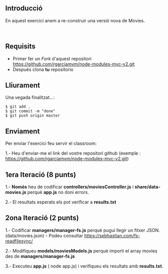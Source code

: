 ## Introducció

En aquest exercici anem a re-construir una versió nova de Movies.

<br>

## Requisits

- Primer fer un _Fork_ d'aquest repositori https://github.com/rgarciamvm/node-modules-mvc-v2.git
- Después clona __tu__ repositorio

## Lliurament

Una vegada finalitzat...:

```shell
$ git add .
$ git commit -m "done"
$ git push origin master
```
## Enviament

Per enviar l'exercici feu servir el classroom:

1.- Heu d'enviar-me el link del vostre repositori github (exemple : https://github.com/rgarciamvm/node-modules-mvc-v2.git)

## 1era Iteració (8 punts)

1.- **Només** heu de codificar **controllers/moviesController.js** i **share/data-movies.js** perquè **app.js** no doni errors. 

2.- El resultats esperats els pot verificar a **results.txt**

## 2ona Iteració (2 punts)

1.- Codificar **managers/manager-fs.js** perquè pugui llegir un fitxer JSON. (data/movies.json) - Podeu consultar https://sebhastian.com/fs-readfilesync/

2.- Modifiqueu **models/moviesModels.js** perquè importi el array movies des de **managers/manager-fs.js**

3.- Executeu **app.js** ( node app.js) i verifiqueu els resultats amb **results.txt**.

